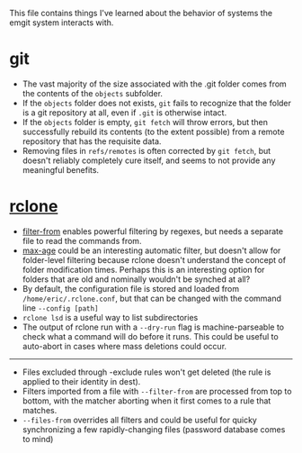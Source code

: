 This file contains things I've learned about the behavior of systems the emgit system interacts  with.

# git

- The vast majority of the size associated with the .git folder comes from the contents of the `objects` subfolder. 
- If the `objects` folder does not exists, `git` fails to recognize that the folder is a git repository at all, even if `.git` is otherwise intact.
- If the `objects` folder is empty, `git fetch` will throw errors, but then successfully rebuild its contents (to the extent possible) from a remote  repository that has the requisite data. 
- Removing files in `refs/remotes` is often corrected by `git fetch`, but doesn't reliably completely cure itself, and seems to not provide any meaningful benefits.



# [rclone](http://rclone.org/)

- [filter-from](http://rclone.org/filtering/#filter-from-read-filtering-patterns-from-a-file) enables powerful filtering by regexes, but needs a separate file to read the commands from.
- [max-age](http://rclone.org/filtering/#max-age-don-t-transfer-any-file-older-than-this) could be an interesting automatic filter, but doesn't allow for folder-level filtering because rclone doesn't understand  the concept of folder modification times. Perhaps this is an interesting option for folders that are old and nominally wouldn't be synched at all?
- By default, the configuration file is stored and loaded from `/home/eric/.rclone.conf`, but that can be changed with the command line `--config [path]`
- `rclone lsd` is a useful way to list subdirectories
- The output of rclone run with a `--dry-run` flag is machine-parseable to check what a command will do before it runs. This could be useful to auto-abort in cases where mass deletions could occur.

--------

- Files excluded through -exclude rules won't get deleted (the rule is applied to their identity in dest).
- Filters imported from a file with `--filter-from` are processed from top to bottom, with the matcher aborting when it first comes to a rule that matches.
- `--files-from` overrides all filters and could be useful for quicky synchronizing a few rapidly-changing files (password database comes to mind)












